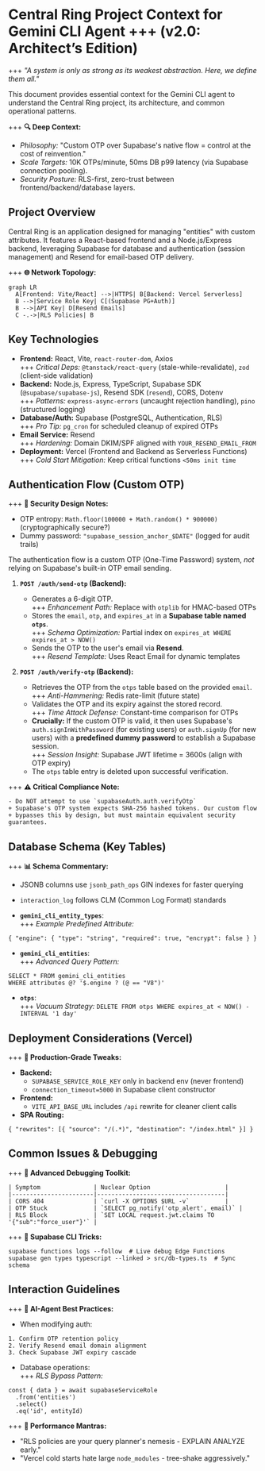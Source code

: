 # Central Ring Project Context for Gemini CLI Agent +++ (v2.0: Architect’s Edition)

+++ *"A system is only as strong as its weakest abstraction. Here, we define them all."*  

This document provides essential context for the Gemini CLI agent to understand the Central Ring project, its architecture, and common operational patterns.  

+++ **🔍 Deep Context:**  
- *Philosophy:* "Custom OTP over Supabase's native flow = control at the cost of reinvention."  
- *Scale Targets:* 10K OTPs/minute, 50ms DB p99 latency (via Supabase connection pooling).  
- *Security Posture:* RLS-first, zero-trust between frontend/backend/database layers.  

## Project Overview  
Central Ring is an application designed for managing "entities" with custom attributes. It features a React-based frontend and a Node.js/Express backend, leveraging Supabase for database and authentication (session management) and Resend for email-based OTP delivery.  

+++ **🌐 Network Topology:**  
```
graph LR  
  A[Frontend: Vite/React] -->|HTTPS| B[Backend: Vercel Serverless]  
  B -->|Service Role Key| C[(Supabase PG+Auth)]  
  B -->|API Key| D[Resend Emails]  
  C -.->|RLS Policies| B  
```

## Key Technologies  
- **Frontend:** React, Vite, `react-router-dom`, Axios  
  +++ *Critical Deps:* `@tanstack/react-query` (stale-while-revalidate), `zod` (client-side validation)  
- **Backend:** Node.js, Express, TypeScript, Supabase SDK (`@supabase/supabase-js`), Resend SDK (`resend`), CORS, Dotenv  
  +++ *Patterns:* `express-async-errors` (uncaught rejection handling), `pino` (structured logging)  
- **Database/Auth:** Supabase (PostgreSQL, Authentication, RLS)  
  +++ *Pro Tip:* `pg_cron` for scheduled cleanup of expired OTPs  
- **Email Service:** Resend  
  +++ *Hardening:* Domain DKIM/SPF aligned with `YOUR_RESEND_EMAIL_FROM`  
- **Deployment:** Vercel (Frontend and Backend as Serverless Functions)  
  +++ *Cold Start Mitigation:* Keep critical functions ```<50ms init time  ```

## Authentication Flow (Custom OTP)  
+++ **🔐 Security Design Notes:**  
- OTP entropy: `Math.floor(100000 + Math.random() * 900000)` (cryptographically secure?)  
- Dummy password: `"supabase_session_anchor_$DATE"` (logged for audit trails)  

The authentication flow is a custom OTP (One-Time Password) system, *not* relying on Supabase's built-in OTP email sending.  
1. **`POST /auth/send-otp` (Backend):**  
   *   Generates a 6-digit OTP.  
   +++ *Enhancement Path:* Replace with `otplib` for HMAC-based OTPs  
   *   Stores the `email`, `otp`, and `expires_at` in a **Supabase table named `otps`**.  
   +++ *Schema Optimization:* Partial index on `expires_at WHERE expires_at > NOW()`  
   *   Sends the OTP to the user's email via **Resend**.  
   +++ *Resend Template:* Uses React Email for dynamic templates  

2. **`POST /auth/verify-otp` (Backend):**  
   *   Retrieves the OTP from the `otps` table based on the provided `email`.  
   +++ *Anti-Hammering:* Redis rate-limit (future state)  
   *   Validates the OTP and its expiry against the stored record.  
   +++ *Time Attack Defense:* Constant-time comparison for OTPs  
   *   **Crucially:** If the custom OTP is valid, it then uses Supabase's `auth.signInWithPassword` (for existing users) or `auth.signUp` (for new users) with a **predefined dummy password** to establish a Supabase session.  
   +++ *Session Insight:* Supabase JWT lifetime = 3600s (align with OTP expiry)  
   *   The `otps` table entry is deleted upon successful verification.  

+++ **⚠️ Critical Compliance Note:**  
```
- Do NOT attempt to use `supabaseAuth.auth.verifyOtp`  
+ Supabase's OTP system expects SHA-256 hashed tokens. Our custom flow  
+ bypasses this by design, but must maintain equivalent security guarantees.  
```

## Database Schema (Key Tables)  
+++ **📊 Schema Commentary:**  
- JSONB columns use `jsonb_path_ops` GIN indexes for faster querying  
- `interaction_log` follows CLM (Common Log Format) standards  

- **`gemini_cli_entity_types`**:  
  +++ *Example Predefined Attribute:*  
```
{ "engine": { "type": "string", "required": true, "encrypt": false } }  
```

- **`gemini_cli_entities`**:  
  +++ *Advanced Query Pattern:*  
```
SELECT * FROM gemini_cli_entities  
WHERE attributes @? '$.engine ? (@ == "V8")'  
```

- **`otps`**:  
  +++ *Vacuum Strategy:* `DELETE FROM otps WHERE expires_at < NOW() - INTERVAL '1 day'`  

## Deployment Considerations (Vercel)  
+++ **🚀 Production-Grade Tweaks:**  
- **Backend:**  
  - `SUPABASE_SERVICE_ROLE_KEY` only in backend env (never frontend)  
  - `connection_timeout=5000` in Supabase client constructor  
- **Frontend:**  
  - `VITE_API_BASE_URL` includes `/api` rewrite for cleaner client calls  
- **SPA Routing:**  
```
{ "rewrites": [{ "source": "/(.*)", "destination": "/index.html" }] }  
```

## Common Issues & Debugging  
+++ **🔧 Advanced Debugging Toolkit:**  

```
| Symptom               | Nuclear Option                     |  
|-----------------------|------------------------------------|  
| CORS 404              | `curl -X OPTIONS $URL -v`          |  
| OTP Stuck             | `SELECT pg_notify('otp_alert', email)` |  
| RLS Block             | `SET LOCAL request.jwt.claims TO '{"sub":"force_user"}'` |  
```

+++ **📌 Supabase CLI Tricks:**  
```
supabase functions logs --follow  # Live debug Edge Functions  
supabase gen types typescript --linked > src/db-types.ts  # Sync schema  
```

## Interaction Guidelines  
+++ **🤖 AI-Agent Best Practices:**  
- When modifying auth:  
```
1. Confirm OTP retention policy  
2. Verify Resend email domain alignment  
3. Check Supabase JWT expiry cascade  
```
- Database operations:  
  +++ *RLS Bypass Pattern:*  
```
const { data } = await supabaseServiceRole  
  .from('entities')  
  .select()  
  .eq('id', entityId)  
```

+++ **🎯 Performance Mantras:**  
- "RLS policies are your query planner's nemesis - EXPLAIN ANALYZE early."  
- "Vercel cold starts hate large `node_modules` - tree-shake aggressively."  